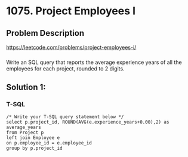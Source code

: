 # 1075. Project Employees I

## Problem Description
https://leetcode.com/problems/project-employees-i/
###
Write an SQL query that reports the average experience years of all the employees for each project, rounded to 2 digits.

## Solution 1:
### T-SQL
```
/* Write your T-SQL query statement below */
select p.project_id, ROUND(AVG(e.experience_years+0.00),2) as average_years
from Project p
left join Employee e
on p.employee_id = e.employee_id
group by p.project_id
```

